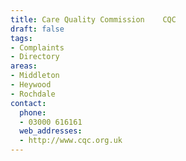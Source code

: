 ```yaml
---
title: Care Quality Commission    CQC
draft: false
tags:
- Complaints
- Directory
areas:
- Middleton
- Heywood
- Rochdale
contact:
  phone:
  - 03000 616161
  web_addresses:
  - http://www.cqc.org.uk
---
```

